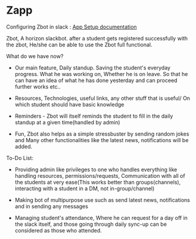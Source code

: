 # Zapp

Configuring Zbot in slack : [App Setup documentation](https://github.com/HorizonTechnologies/Zbot/blob/master/Setup/Setup.md)

Zbot, A horizon slackbot. after a student gets registered successfully with the zbot, He/she can be able to use the Zbot full functional.

What do we have now?

-   Our main feature, Daily standup. Saving the student's everyday progress. What he was working on, Whether he is on leave. So that he can have an idea of what he has done yesterday and can proceed further works etc..
    
-   Resources, Technologies, useful links, any other stuff that is useful/ On which student should have basic knowledge
    
-   Reminders - Zbot will itself reminds the student to fill in the daily standup at a given time(handled by admin)

    
-  Fun, Zbot also helps as a simple stressbuster by sending random jokes and Many other functionalities like the latest news, notifications will be added.
    

To-Do List:

-   Providing admin like privileges to one who handles everything like handling resources, permissions/requests, Communication with all of the students at very ease(This works better than groups(channels), interacting with a student in a DM, not in-group/channel)
    
-   Making bot of multipurpose use such as send latest news, notifications and in sending any messages
    
-   Managing student's attendance, Where he can request for a day off in the slack itself, and those going through daily sync-up can be considered as those who attended.